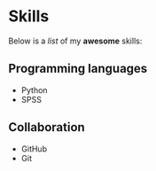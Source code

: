 # Skills

Below is a _list_ of my **awesome** skills:

## Programming languages
- Python
- SPSS

## Collaboration
- GitHub
- Git
